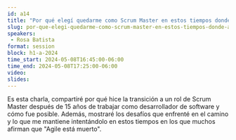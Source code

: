```yaml
---
id: a14
title: "Por qué elegí quedarme como Scrum Master en estos tiempos donde *Agile is Dead*"
slug: por-que-elegi-quedarme-como-scrum-master-en-estos-tiempos-donde-agile-is-ead
speakers:
 - Rosa Batista
format: session
block: h1-a-2024
time_start: 2024-05-08T16:45:00-06:00
time_end: 2024-05-08T17:25:00-06:00
video:
slides:
---
```


Es esta charla, compartiré por qué hice la transición a un rol de Scrum Master después de 15 años de trabajar como desarrollador de software y cómo fue posible. Además, mostraré los desafíos que enfrenté en el camino y lo que me mantiene intentándolo en estos tiempos en los que muchos afirman que "Agile está muerto".